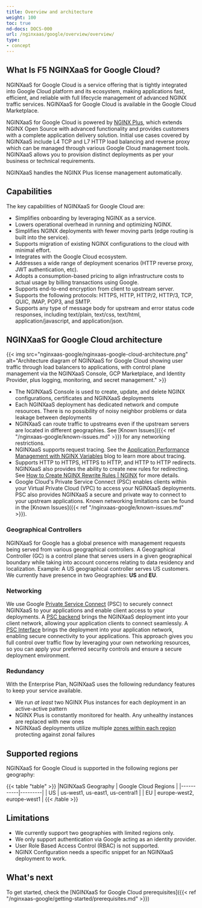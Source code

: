 ```yaml
---
title: Overview and architecture
weight: 100
toc: true
nd-docs: DOCS-000
url: /nginxaas/google/overview/overview/
type:
- concept
---
```


## What Is F5 NGINXaaS for Google Cloud?

NGINXaaS for Google Cloud is a service offering that is tightly integrated into Google Cloud platform and its ecosystem, making applications fast, efficient, and reliable with full lifecycle management of advanced NGINX traffic services.
NGINXaaS for Google Cloud is available in the Google Cloud Marketplace.

NGINXaaS for Google Cloud is powered by [NGINX Plus](https://www.nginx.com/products/nginx/), which extends NGINX Open Source with advanced functionality and provides customers with a complete application delivery solution. Initial use cases covered by NGINXaaS include L4 TCP and L7 HTTP load balancing and reverse proxy which can be managed through various Google Cloud management tools.
NGINXaaS allows you to provision distinct deployments as per your business or technical requirements.

NGINXaaS handles the NGINX Plus license management automatically.

## Capabilities

The key capabilities of NGINXaaS for Google Cloud are:

- Simplifies onboarding by leveraging NGINX as a service.
- Lowers operational overhead in running and optimizing NGINX.
- Simplifies NGINX deployments with fewer moving parts (edge routing is built into the service).
- Supports migration of existing NGINX configurations to the cloud with minimal effort.
- Integrates with the Google Cloud ecosystem.
- Addresses a wide range of deployment scenarios (HTTP reverse proxy, JWT authentication, etc).
- Adopts a consumption-based pricing to align infrastructure costs to actual usage by billing transactions using Google.
- Supports end-to-end encryption from client to upstream server.
- Supports the following protocols: HTTPS, HTTP, HTTP/2, HTTP/3, TCP, QUIC, IMAP, POP3, and SMTP.
- Supports any type of message body for upstream and error status code responses, including text/plain, text/css, text/html, application/javascript, and application/json.

## NGINXaaS for Google Cloud architecture

{{< img src="nginxaas-google/nginxaas-google-cloud-architecture.png" alt="Architecture diagram of NGINXaaS for Google Cloud showing user traffic through load balancers to applications, with control plane management via the NGINXaaS Console, GCP Marketplace, and Identity Provider, plus logging, monitoring, and secret management." >}}

- The NGINXaaS Console is used to create, update, and delete NGINX configurations, certificates and NGINXaaS deployments
- Each NGINXaaS deployment has dedicated network and compute resources. There is no possibility of noisy neighbor problems or data leakage between deployments
- NGINXaaS can route traffic to upstreams even if the upstream servers are located in different geographies. See [Known Issues]({{< ref "/nginxaas-google/known-issues.md" >}}) for any networking restrictions.
- NGINXaaS supports request tracing. See the [Application Performance Management with NGINX Variables](https://www.f5.com/company/blog/nginx/application-tracing-nginx-plus) blog to learn more about tracing.
- Supports HTTP to HTTPS, HTTPS to HTTP, and HTTP to HTTP redirects. NGINXaaS also provides the ability to create new rules for redirecting. See [How to Create NGINX Rewrite Rules | NGINX](https://blog.nginx.org/blog/creating-nginx-rewrite-rules) for more details.
- Google Cloud's Private Service Connect (PSC) enables clients within your Virtual Private Cloud (VPC) to access your NGINXaaS deployments. PSC also provides NGINXaaS a secure and private way to connect to your upstream applications. Known networking limitations can be found in the [Known Issues]({{< ref "/nginxaas-google/known-issues.md" >}}).

### Geographical Controllers

NGINXaaS for Google has a global presence with management requests being served from various geographical controllers. A Geographical Controller (GC) is a control plane that serves users in a given geographical boundary while taking into account concerns relating to data residency and localization. Example: A US geographical controller serves US customers. We currently have presence in two Geographies: **US** and **EU**.

### Networking

We use Google [Private Service Connect]((https://cloud.google.com/vpc/docs/private-service-connect)) (PSC) to securely connect NGINXaaS to your applications and enable client access to your deployments. A [PSC backend](https://cloud.google.com/vpc/docs/private-service-connect#backends) brings the NGINXaaS deployment into your client network, allowing your application clients to connect seamlessly. A [PSC Interface](https://cloud.google.com/vpc/docs/private-service-connect#interfaces) brings the deployment into your application network, enabling secure connectivity to your applications. This approach gives you full control over traffic flow by leveraging your own networking resources, so you can apply your preferred security controls and ensure a secure deployment environment.

### Redundancy

With the Enterprise Plan, NGINXaaS uses the following redundancy features to keep your service available.

- We run _at least_ two NGINX Plus instances for each deployment in an active-active pattern
- NGINX Plus is constantly monitored for health. Any unhealthy instances are replaced with new ones
- NGINXaaS deployments utilize multiple [zones within each region](https://cloud.google.com/compute/docs/regions-zones) protecting against zonal failures

## Supported regions

NGINXaaS for Google Cloud is supported in the following regions per geography:

   {{< table "table" >}}
   |NGINXaaS Geography | Google Cloud Regions |
   |-----------|---------|
   | US  | us-west1, us-east1, us-central1 |
   | EU    | europe-west2, europe-west1 |
   {{< /table >}}

## Limitations

- We currently support two geographies with limited regions only.
- We only support authentication via Google acting as an identity provider.
- User Role Based Access Control (RBAC) is not supported.
- NGINX Configuration needs a specific snippet for an NGINXaaS deployment to work.

## What's next

To get started, check the [NGINXaaS for Google Cloud prerequisites]({{< ref "/nginxaas-google/getting-started/prerequisites.md" >}})
